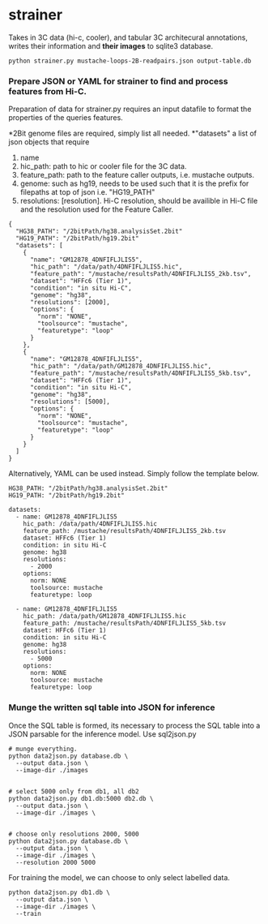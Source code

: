 # strainer
Takes in 3C data (hi-c, cooler), and tabular 3C architecural annotations, writes their information and **their images** to sqlite3 database.

```
python strainer.py mustache-loops-2B-readpairs.json output-table.db
```

### Prepare JSON or YAML for strainer to find and process features from Hi-C.
Preparation of data for strainer.py requires an input datafile to format the properties of the queries features.

*2Bit genome files are required, simply list all needed.
*"datasets" a list of json objects that require
  1. name
  2. hic_path: path to hic or cooler file for the 3C data.
  3. feature_path: path to the feature caller outputs, i.e. mustache outputs.
  4. genome: such as hg19, needs to be used such that it is the prefix for filepaths at top of json i.e. "HG19_PATH"
  5. resolutions: \[resolution\]. Hi-C resolution, should be availible in Hi-C file and the resolution used for the Feature Caller.

```
{
  "HG38_PATH": "/2bitPath/hg38.analysisSet.2bit"
  "HG19_PATH": "/2bitPath/hg19.2bit"
  "datasets": [
    {
      "name": "GM12878_4DNFIFLJLIS5",
      "hic_path": "/data/path/4DNFIFLJLIS5.hic",
      "feature_path": "/mustache/resultsPath/4DNFIFLJLIS5_2kb.tsv",
      "dataset": "HFFc6 (Tier 1)",
      "condition": "in situ Hi-C",
      "genome": "hg38",
      "resolutions": [2000],
      "options": {
        "norm": "NONE",
        "toolsource": "mustache",
        "featuretype": "loop"
      }
    },
    {
      "name": "GM12878_4DNFIFLJLIS5",
      "hic_path": "/data/path/GM12878_4DNFIFLJLIS5.hic",
      "feature_path": "/mustache/resultsPath/4DNFIFLJLIS5_5kb.tsv",
      "dataset": "HFFc6 (Tier 1)",
      "condition": "in situ Hi-C",
      "genome": "hg38",
      "resolutions": [5000],
      "options": {
        "norm": "NONE",
        "toolsource": "mustache",
        "featuretype": "loop"
      }
    }
  ]
}
```


Alternatively, YAML can be used instead. Simply follow the template below.


```
HG38_PATH: "/2bitPath/hg38.analysisSet.2bit"
HG19_PATH: "/2bitPath/hg19.2bit"

datasets:
  - name: GM12878_4DNFIFLJLIS5
    hic_path: /data/path/4DNFIFLJLIS5.hic
    feature_path: /mustache/resultsPath/4DNFIFLJLIS5_2kb.tsv
    dataset: HFFc6 (Tier 1)
    condition: in situ Hi-C
    genome: hg38
    resolutions: 
      - 2000
    options:
      norm: NONE
      toolsource: mustache
      featuretype: loop

  - name: GM12878_4DNFIFLJLIS5
    hic_path: /data/path/GM12878_4DNFIFLJLIS5.hic
    feature_path: /mustache/resultsPath/4DNFIFLJLIS5_5kb.tsv
    dataset: HFFc6 (Tier 1)
    condition: in situ Hi-C
    genome: hg38
    resolutions: 
      - 5000
    options:
      norm: NONE
      toolsource: mustache
      featuretype: loop
```


### Munge the written sql table into JSON for inference
Once the SQL table is formed, its necessary to process the SQL table into a JSON parsable for the inference model. Use sql2json.py 

```
# munge everything.
python data2json.py database.db \
  --output data.json \
  --image-dir ./images


# select 5000 only from db1, all db2
python data2json.py db1.db:5000 db2.db \
  --output data.json \
  --image-dir ./images \


# choose only resolutions 2000, 5000
python data2json.py database.db \
  --output data.json \
  --image-dir ./images \
  --resolution 2000 5000
```

For training the model, we can choose to only select labelled data.
```
python data2json.py db1.db \
  --output data.json \
  --image-dir ./images \
  --train

```




